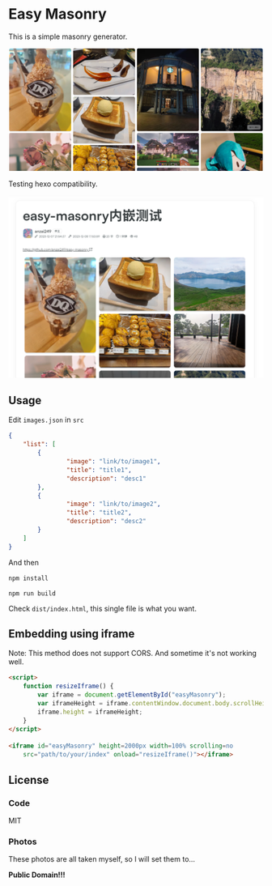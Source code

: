 # Easy Masonry

This is a simple masonry generator.

![EasyMasonry](./public/easy-masonry.png)

Testing hexo compatibility.

![HexoTest](./public/hexo-test.png)

## Usage

Edit `images.json` in `src`

```json
{
    "list": [
        {
                "image": "link/to/image1",
                "title": "title1",
                "description": "desc1"
        },
        {
                "image": "link/to/image2",
                "title": "title2",
                "description": "desc2"
        }
    ]
}
```

And then

```shell
npm install
```

```shell
npm run build
```

Check `dist/index.html`, this single file is what you want.

## Embedding using iframe

Note: This method does not support CORS. And sometime it's not working well.

```html
<script>
    function resizeIframe() {
        var iframe = document.getElementById("easyMasonry");
        var iframeHeight = iframe.contentWindow.document.body.scrollHeight;
        iframe.height = iframeHeight;
    }
</script>

<iframe id="easyMasonry" height=2000px width=100% scrolling=no 
    src="path/to/your/index" onload="resizeIframe()"></iframe>
```

## License

### Code

MIT

### Photos

These photos are all taken myself, so I will set them to...

**Public Domain!!!**